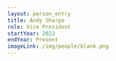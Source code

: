 ```yaml
---
layout: person_entry
title: Andy Sharpe
role: Vice President
startYear: 2022
endYear: Present
imageLink: /img/people/blank.png
---
```

<!--Put description here:-->

